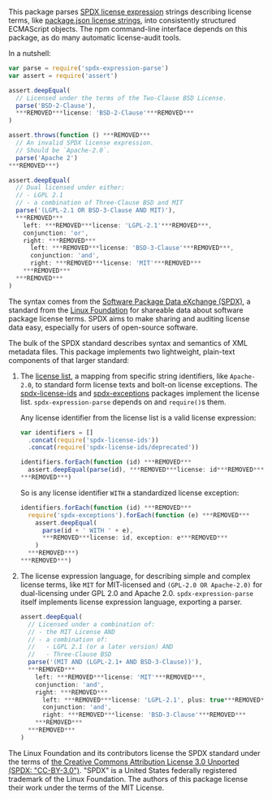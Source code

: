 This package parses [SPDX license expression](https://spdx.org/spdx-specification-21-web-version#h.jxpfx0ykyb60) strings describing license terms, like [package.json license strings](https://docs.npmjs.com/files/package.json#license), into consistently structured ECMAScript objects.  The npm command-line interface depends on this package, as do many automatic license-audit tools.

In a nutshell:

```javascript
var parse = require('spdx-expression-parse')
var assert = require('assert')

assert.deepEqual(
  // Licensed under the terms of the Two-Clause BSD License.
  parse('BSD-2-Clause'),
  ***REMOVED***license: 'BSD-2-Clause'***REMOVED***
)

assert.throws(function () ***REMOVED***
  // An invalid SPDX license expression.
  // Should be `Apache-2.0`.
  parse('Apache 2')
***REMOVED***)

assert.deepEqual(
  // Dual licensed under either:
  // - LGPL 2.1
  // - a combination of Three-Clause BSD and MIT
  parse('(LGPL-2.1 OR BSD-3-Clause AND MIT)'),
  ***REMOVED***
    left: ***REMOVED***license: 'LGPL-2.1'***REMOVED***,
    conjunction: 'or',
    right: ***REMOVED***
      left: ***REMOVED***license: 'BSD-3-Clause'***REMOVED***,
      conjunction: 'and',
      right: ***REMOVED***license: 'MIT'***REMOVED***
    ***REMOVED***
  ***REMOVED***
)
```

The syntax comes from the [Software Package Data eXchange (SPDX)](https://spdx.org/), a standard from the [Linux Foundation](https://www.linuxfoundation.org) for shareable data about software package license terms.  SPDX aims to make sharing and auditing license data easy, especially for users of open-source software.

The bulk of the SPDX standard describes syntax and semantics of XML metadata files.  This package implements two lightweight, plain-text components of that larger standard:

1.  The [license list](https://spdx.org/licenses), a mapping from specific string identifiers, like `Apache-2.0`, to standard form license texts and bolt-on license exceptions.  The [spdx-license-ids](https://www.npmjs.com/package/spdx-exceptions) and [spdx-exceptions](https://www.npmjs.com/package/spdx-license-ids) packages implement the license list.  `spdx-expression-parse` depends on and `require()`s them.

    Any license identifier from the license list is a valid license expression:

    ```javascript
    var identifiers = []
      .concat(require('spdx-license-ids'))
      .concat(require('spdx-license-ids/deprecated'))

    identifiers.forEach(function (id) ***REMOVED***
      assert.deepEqual(parse(id), ***REMOVED***license: id***REMOVED***)
    ***REMOVED***)
    ```

    So is any license identifier `WITH` a standardized license exception:

    ```javascript
    identifiers.forEach(function (id) ***REMOVED***
      require('spdx-exceptions').forEach(function (e) ***REMOVED***
        assert.deepEqual(
          parse(id + ' WITH ' + e),
          ***REMOVED***license: id, exception: e***REMOVED***
        )
      ***REMOVED***)
    ***REMOVED***)
    ```

2.  The license expression language, for describing simple and complex license terms, like `MIT` for MIT-licensed and `(GPL-2.0 OR Apache-2.0)` for dual-licensing under GPL 2.0 and Apache 2.0.  `spdx-expression-parse` itself implements license expression language, exporting a parser.

    ```javascript
    assert.deepEqual(
      // Licensed under a combination of:
      // - the MIT License AND
      // - a combination of:
      //   - LGPL 2.1 (or a later version) AND
      //   - Three-Clause BSD
      parse('(MIT AND (LGPL-2.1+ AND BSD-3-Clause))'),
      ***REMOVED***
        left: ***REMOVED***license: 'MIT'***REMOVED***,
        conjunction: 'and',
        right: ***REMOVED***
          left: ***REMOVED***license: 'LGPL-2.1', plus: true***REMOVED***,
          conjunction: 'and',
          right: ***REMOVED***license: 'BSD-3-Clause'***REMOVED***
        ***REMOVED***
      ***REMOVED***
    )
    ```

The Linux Foundation and its contributors license the SPDX standard under the terms of [the Creative Commons Attribution License 3.0 Unported (SPDX: "CC-BY-3.0")](http://spdx.org/licenses/CC-BY-3.0).  "SPDX" is a United States federally registered trademark of the Linux Foundation.  The authors of this package license their work under the terms of the MIT License.
